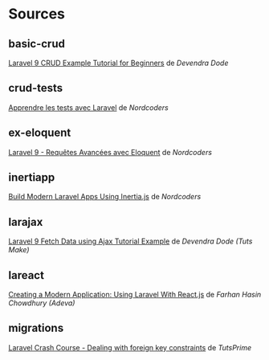 # Sources

## basic-crud

[Laravel 9 CRUD Example Tutorial for Beginners](https://www.tutsmake.com/laravel-9-crud-application-tutorial-with-example/) de *Devendra Dode*

## crud-tests

[Apprendre les tests avec Laravel](https://www.youtube.com/watch?v=q0HbDiScaRM) de *Nordcoders*

## ex-eloquent

[Laravel 9 - Requêtes Avancées avec Eloquent](https://www.youtube.com/watch?v=W564eBBKFcs) de *Nordcoders*

## inertiapp

[Build Modern Laravel Apps Using Inertia.js](https://laracasts.com/series/build-modern-laravel-apps-using-inertia-js) de *Nordcoders*

## larajax

[Laravel 9 Fetch Data using Ajax Tutorial Example](https://www.tutsmake.com/laravel-8-fetch-data-using-ajax-tutorial-example/) de *Devendra Dode (Tuts Make)*

## lareact

[Creating a Modern Application: Using Laravel With React.js](https://adevait.com/laravel/using-laravel-with-react-js) de *Farhan Hasin Chowdhury (Adeva)*

## migrations

[Laravel Crash Course - Dealing with foreign key constraints](https://youtube.com/watch?v=9-7uEAphg6Q) de *TutsPrime*